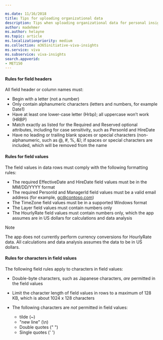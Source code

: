 ```yaml
---

ms.date: 11/16/2018
title: Tips for uploading organizational data
description: Tips when uploading organizational data for personal insights
author: madehmer
ms.author: helayne
ms.topic: article
ms.localizationpriority: medium
ms.collection: m365initiative-viva-insights 
ms.service: viva 
ms.subservice: viva-insights 
search.appverid: 
- MET150 
---
```

#### Rules for field headers

All field header or column names must:

* Begin with a letter (not a number)
* Only contain alphanumeric characters (letters and numbers, for example Date1)
* Have at least one lower-case letter (Hrbp); all uppercase won’t work (HRBP)
* Match exactly as listed for the Required and Reserved optional attributes, including for case sensitivity, such as PersonId and HireDate
* Have no leading or trailing blank spaces or special characters (non-alphanumeric, such as @, #, %, &); if spaces or special characters are included, which will be removed from the name

#### Rules for field values

The field values in data rows must comply with the following formatting rules:

* The required EffectiveDate and HireDate field values must be in the MM/DD/YYYY format
* The required PersonId and ManagerId field values must be a valid email address (for example, gc@contoso.com)
* The TimeZone field values must be in a supported Windows format
* The Layer field values must contain numbers only
* The HourlyRate field values must contain numbers only, which the app assumes are in US dollars for calculations and data analysis

>[!Note]
>The app does not currently perform currency conversions for HourlyRate data. All calculations and data analysis assumes the data to be in US dollars.

#### Rules for characters in field values

The following field rules apply to characters in field values:

* Double-byte characters, such as Japanese characters, _are_ permitted in the field values
* Limit the character length of field values in rows to a maximum of 128 KB, which is about 1024 x 128 characters
* The following characters are _not_ permitted in field values:

  * tilde (~)
  * "new line" (\n)
  * Double quotes (" ")
  * Single quotes (' ')

<!-- FORMERLY HERE: 
* No accent marks (á)
* No short or long dashes (-, --)
* No commas (,)  -->

